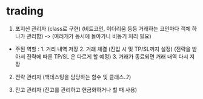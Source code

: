 # trading


1. 포지션 관리자 (class로 구현)
(비트코인, 이더리움 등등 거래하는 코인마다 객체 하나가 관리함) -> (여러개가 동시에 돌아가니 비동기 처리 필요)


 - 주된 역할 : 1. 거리 내역 저장
              2. 거래 체결 (진입 시 및 TP/SL까지 설정)
                (전략을 받아서 전략에 따른 TP/SL 은 다르게 할 예정)
              3. 거래가 종료되면 거래 내역 다시 저장
              
              
2. 전략 관리자 (백테스팅을 담당하는 함수 및 클래스..?)


3. 잔고 관리자 (잔고를 관리하고 현금화하거나 할 때 사용)
              
